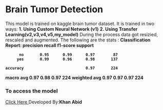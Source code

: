 <h1>Brain Tumor Detection</h1>
<p>
  This model is trained on kaggle brain tumor dataset.
  It is trained in two ways:
          <b>1. Using Custom Neural Network (v1)</b>
          <b>2. Using Transfer Learning(v2,v3,v4,v5,my_model)</b>
  During the process data got resizied, rescaled and augmented.
  The following are the stats :
      <b>
        Classification Report:
              precision    recall  f1-score   support

          no       0.95      0.99      0.97        87
         yes       0.99      0.96      0.98       137

    accuracy                           0.97       224
   macro avg       0.97      0.98      0.97       224
weighted avg       0.97      0.97      0.97       224
      </b>
<h3>To access the model </h3>
<a href="https://brain-tumor-detection-btd.streamlit.app/#brain-tumor-detection">Click Here </a>
Developed By:<b>Khan Abid</b>
</p>
